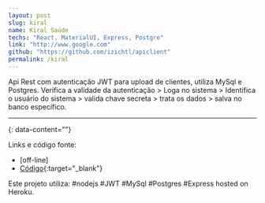 ```yaml
---
layout: post
slug: kiral
name: Kiral Saúde
techs: "React, MaterialUI, Express, Postgre" 
link: "http://www.google.com" 
github: "https://github.com/izichtl/apiclient" 
permalink: /kiral
---
```



Api Rest com autenticação JWT para upload de clientes, utiliza MySql e Postgres. Verifica a validade da autenticação > Loga no sistema > Identifica o usuário do sistema > valida chave secreta > trata os dados > salva no banco específico. 

---
{: data-content=""}

Links e código fonte:
- [off-line]
- [Código](https://github.com/izichtl/apiclient){:target="_blank"}

Este projeto utiliza: #nodejs #JWT #MySql #Postgres #Express hosted on Heroku.





